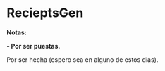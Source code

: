 # RecieptsGen

<!----Notas---->
**Notas:**

**- Por ser puestas.**
<!----Separador de las notas---->

<!----Separador---->
Por ser hecha (espero sea en alguno de estos dias).
<!----Separador---->